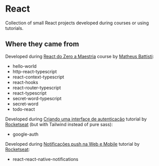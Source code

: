 # React

Collection of small React projects developed during courses or using tutorials.

## Where they came from

Developed during [React do Zero a Maestria](https://www.udemy.com/course/react-do-zero-a-maestria-c-hooks-router-api-projetos/) course by [Matheus Battisti](https://www.udemy.com/user/matheus-battisti/):

-   hello-world
-   http-react-typescript
-   react-context-typescript
-   react-hooks
-   react-router-typescript
-   react-typescript
-   secret-word-typescript
-   secret-word
-   todo-react

Developed during [Criando uma interface de autenticação](https://www.youtube.com/watch?v=7Gd8an7qZ4w) tutorial by [Rocketseat](https://www.youtube.com/@rocketseat) (but with Tailwind instead of pure sass):

-   google-auth

Developed during [Notificações push na Web e Mobile](https://www.youtube.com/watch?v=nNvxERiVb_s) tutorial by [Rocketseat](https://www.youtube.com/@rocketseat):

-   react-react-native-notifications
